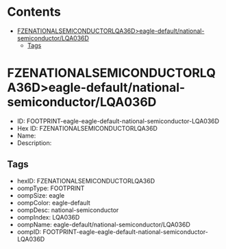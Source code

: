 



Contents
========

* [FZENATIONALSEMICONDUCTORLQA36D>eagle-default/national-semiconductor/LQA036D](#fzenationalsemiconductorlqa36deagle-defaultnational-semiconductorlqa036d)
	* [Tags](#tags)

# FZENATIONALSEMICONDUCTORLQA36D>eagle-default/national-semiconductor/LQA036D

- ID: FOOTPRINT-eagle-eagle-default-national-semiconductor-LQA036D
- Hex ID: FZENATIONALSEMICONDUCTORLQA36D
- Name: 
- Description: 

## Tags

- hexID: FZENATIONALSEMICONDUCTORLQA36D
- oompType: FOOTPRINT
- oompSize: eagle
- oompColor: eagle-default
- oompDesc: national-semiconductor
- oompIndex: LQA036D
- oompName: eagle-default/national-semiconductor/LQA036D
- oompID: FOOTPRINT-eagle-eagle-default-national-semiconductor-LQA036D
